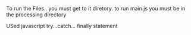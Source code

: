  To run the Files.. you must get to it diretory. 
  to run main.js
  you must be in the processing directory


  USed javascript try...catch... finally  statement